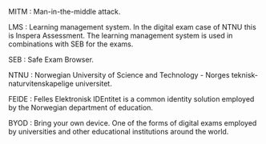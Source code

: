 MITM
: Man-in-the-middle attack.

LMS
: Learning management system. In the digital exam case of NTNU this is Inspera
  Assessment. The learning management system is used in combinations with SEB
  for the exams.

SEB
: Safe Exam Browser.

NTNU
: Norwegian University of Science and Technology - Norges
  teknisk-naturvitenskapelige universitet.

FEIDE
: Felles Elektronisk IDEntitet is a common identity solution employed by the
  Norwegian department of education.

BYOD
: Bring your own device. One of the forms of digital exams employed by
  universities and other educational institutions around the world.
